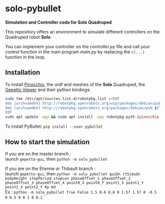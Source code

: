 # solo-pybullet
**Simulation and Controller code for Solo Quadruped**

This repository offers an environment to simulate different controllers on the Quadruped robot **Solo**.

You can implement your controller on the *controller.py* file and call your control function in the main program *main.py* by replacing the `c(...)` function in the loop.

## Installation

To install [Pinocchio](https://github.com/stack-of-tasks/pinocchio/), the urdf and meshes of the **Solo** Quadruped,
the [Gepetto Viewer](https://github.com/gepetto/gepetto-viewer-corba) and their python bindings:

```bash
sudo tee /etc/apt/sources.list.d/robotpkg.list <<EOF
deb [arch=amd64] http://robotpkg.openrobots.org/wip/packages/debian/pub $(lsb_release -cs) robotpkg
deb [arch=amd64] http://robotpkg.openrobots.org/packages/debian/pub $(lsb_release -cs) robotpkg
EOF
sudo apt update -qqy && sudo apt install -qqy robotpkg-py35-{pinocchio,example-robot-data,qt4-gepetto-viewer-corba}
```

To install PyBullet:
`pip install --user pybullet`

## How to start the simulation
If you are on the master branch :\
launch `gepetto-gui`, then `python -m solo_pybullet`

If you are on the Etienne or Thibault branch :\
launch `gepetto-gui`, then `python -m solo_pybullet guiOn rtSimuOn bodyHeight stepPeriod stepLen phaseOffset_1 phaseOffset_2 phaseOffset_3 phaseOffset_4 point0_X point0_Y point1_X point1_Y point2_X point2_Y Kp Kd`\
Ex : `python -m solo_pybullet True False 1.5 0.6 0.8 0 1.57 1.57 0 -0.5 0 0.5 0 0 1 8 0.1`
`
